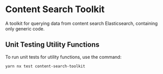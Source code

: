 # Content Search Toolkit

A toolkit for querying data from content search Elasticsearch, containing only generic code.

## Unit Testing Utility Functions

To run unit tests for utility functions, use the command:

```bash
yarn nx test content-search-toolkit
```